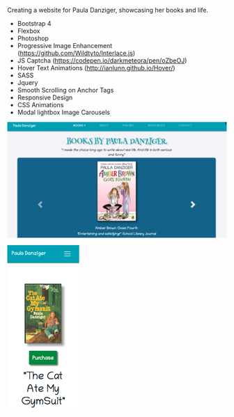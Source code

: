 Creating a website for Paula Danziger, showcasing her books and life.

* Bootstrap 4
* Flexbox
* Photoshop
* Progressive Image Enhancement (https://github.com/Wildtyto/Interlace.js)
* JS Captcha (https://codepen.io/darkmeteora/pen/oZbeOJ)
* Hover Text Animations (http://ianlunn.github.io/Hover/)
* SASS
* Jquery
* Smooth Scrolling on Anchor Tags
* Responsive Design
* CSS Animations
* Modal lightbox Image Carousels


![Full Screen](assets/Screen-full.png)

![Mobile Screen](assets/Screen-mobile.png)